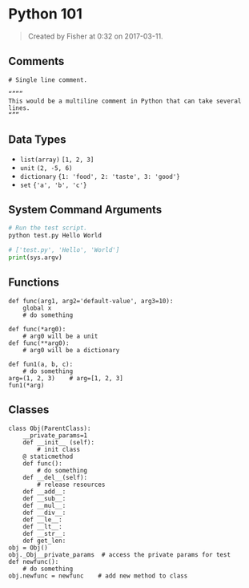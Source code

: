 # Python 101

> Created by Fisher at 0:32 on 2017-03-11.

## Comments

```
# Single line comment.

“”””
This would be a multiline comment in Python that can take several lines.
“””
```


## Data Types

- `list(array)`         `[1, 2, 3]`
- `unit`          `(2, -5, 6)`
- `dictionary`    `{1: 'food', 2: 'taste', 3: 'good'}`
- `set`           `{'a', 'b', 'c'}`

## System Command Arguments

```py
# Run the test script.
python test.py Hello World

# ['test.py', 'Hello', 'World']
print(sys.argv)
```


## Functions

```
def func(arg1, arg2='default-value', arg3=10):
    global x
    # do something

def func(*arg0):
    # arg0 will be a unit
def func(**arg0):
    # arg0 will be a dictionary

def fun1(a, b, c):
    # do something
arg=(1, 2, 3)    # arg=[1, 2, 3]
fun1(*arg)
```


## Classes

```
class Obj(ParentClass):
    __private_params=1
    def __init__ (self):
        # init class
    @ staticmethod
    def func():
        # do something
    def __del__(self):
        # release resources
    def __add__:
    def __sub__:
    def __mul__:
    def __div__:
    def __le__:
    def __lt__:
    def __str__:
    def get_len:
obj = Obj()
obj._Obj__private_params  # access the private params for test
def newfunc():
    # do something
obj.newfunc = newfunc    # add new method to class
```
